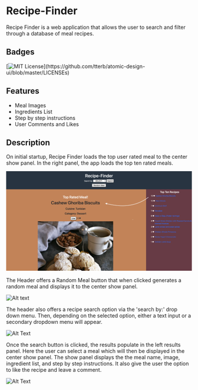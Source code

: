 # Recipe-Finder

Recipe Finder is a web application that allows the user to search and filter through a database of meal recipes. 

## Badges

[![MIT License](https://img.shields.io/apm/l/atomic-design-ui.svg?)](https://github.com/tterb/atomic-design-ui/blob/master/LICENSEs)

## Features

- Meal Images
- Ingredients List
- Step by step instructions
- User Comments and Likes

## Description
On initial startup, Recipe Finder loads the top user rated meal to the center show panel.  In the right panel, the app loads the top ten rated meals.

![Alt text](./images/RecipeFinder1.png)

The Header offers a Random Meal button that when clicked generates a random meal and displays it to the center show panel.

![Alt text](./images/randomBtn_AdobeExpress.gif)

The header also offers a recipe search option via the 'search by:' drop down menu.  Then, depending on the selected option, either a text input or a secondary dropdown menu will appear.    

![Alt Text](./images/search_AdobeExpress.gif)

Once the search button is clicked, the results populate in the left results panel.  Here the user can select a meal which will then be displayed in the center show panel.  The show panel displays the the meal name, image, ingredient list, and step by step instructions.  It also give the user the option to like the recipe and leave a comment.

![Alt Text](./images/likeComment_AdobeExpress.gif)






